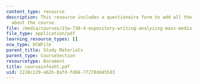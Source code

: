 ```yaml
---
content_type: resource
description: This resource includes a questionaire form to add all the information
  about the course.
file: /media/courses/21w-730-4-expository-writing-analyzing-mass-media-spring-2001/2228c129a62b8afdfd8477278dd455d3_courseinfosht.pdf
file_type: application/pdf
learning_resource_types: []
ocw_type: OCWFile
parent_title: Study Materials
parent_type: CourseSection
resourcetype: Document
title: courseinfosht.pdf
uid: 2228c129-a62b-8afd-fd84-77278dd455d3
---
```

